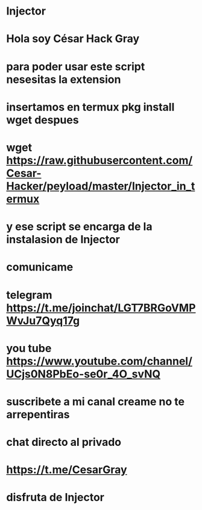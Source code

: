 # Injector
# Hola soy César Hack Gray
# para poder usar este script nesesitas la extension
# insertamos en termux pkg install wget despues
# wget https://raw.githubusercontent.com/Cesar-Hacker/peyload/master/Injector_in_termux
# y ese script se encarga de la instalasion de Injector
# comunicame
# telegram https://t.me/joinchat/LGT7BRGoVMPWvJu7Qyq17g
# you tube https://www.youtube.com/channel/UCjs0N8PbEo-se0r_4O_svNQ
# suscribete a mi canal creame no te arrepentiras
# chat directo al privado 
# https://t.me/CesarGray
# disfruta de Injector
